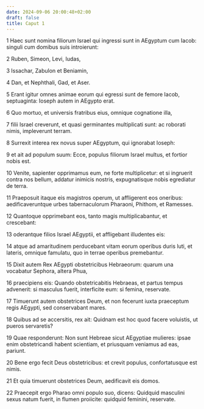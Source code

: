 ```yaml
---
date: 2024-09-06 20:00:48+02:00
draft: false
title: Caput 1
---
```





1 Haec sunt nomina filiorum Israel qui ingressi sunt in AEgyptum cum Iacob: singuli cum domibus suis introierunt:

2 Ruben, Simeon, Levi, Iudas,

3 Issachar, Zabulon et Beniamin,

4 Dan, et Nephthali, Gad, et Aser.

5 Erant igitur omnes animae eorum qui egressi sunt de femore Iacob, septuaginta: Ioseph autem in AEgypto erat.

6 Quo mortuo, et universis fratribus eius, omnique cognatione illa,

7 filii Israel creverunt, et quasi germinantes multiplicati sunt: ac roborati nimis, impleverunt terram.

8 Surrexit interea rex novus super AEgyptum, qui ignorabat Ioseph:

9 et ait ad populum suum: Ecce, populus filiorum Israel multus, et fortior nobis est.

10 Venite, sapienter opprimamus eum, ne forte multiplicetur: et si ingruerit contra nos bellum, addatur inimicis nostris, expugnatisque nobis egrediatur de terra.

11 Praeposuit itaque eis magistros operum, ut affligerent eos oneribus: aedificaveruntque urbes tabernaculorum Pharaoni, Phithom, et Ramesses.

12 Quantoque opprimebant eos, tanto magis multiplicabantur, et crescebant:

13 oderantque filios Israel AEgyptii, et affligebant illudentes eis:

14 atque ad amaritudinem perducebant vitam eorum operibus duris luti, et lateris, omnique famulatu, quo in terrae operibus premebantur.

15 Dixit autem Rex AEgypti obstetricibus Hebraeorum: quarum una vocabatur Sephora, altera Phua,

16 praecipiens eis: Quando obstetricabitis Hebraeas, et partus tempus advenerit: si masculus fuerit, interficite eum: si femina, reservate.

17 Timuerunt autem obstetrices Deum, et non fecerunt iuxta praeceptum regis AEgypti, sed conservabant mares.

18 Quibus ad se accersitis, rex ait: Quidnam est hoc quod facere voluistis, ut pueros servaretis?

19 Quae responderunt: Non sunt Hebreae sicut AEgyptiae mulieres: ipsae enim obstetricandi habent scientiam, et priusquam veniamus ad eas, pariunt.

20 Bene ergo fecit Deus obstetricibus: et crevit populus, confortatusque est nimis.

21 Et quia timuerunt obstetrices Deum, aedificavit eis domos.

22 Praecepit ergo Pharao omni populo suo, dicens: Quidquid masculini sexus natum fuerit, in flumen proiicite: quidquid feminini, reservate.

